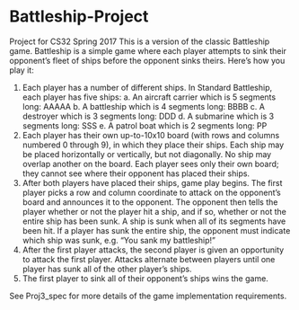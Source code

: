 # Battleship-Project
Project for CS32 Spring 2017
This is a version of the classic Battleship game.
Battleship is a simple game where each player attempts to sink their opponent’s fleet of
ships before the opponent sinks theirs.
Here’s how you play it:
1. Each player has a number of different ships. In Standard Battleship, each player
has five ships:
a. An aircraft carrier which is 5 segments long: AAAAA
b. A battleship which is 4 segments long: BBBB
c. A destroyer which is 3 segments long: DDD
d. A submarine which is 3 segments long: SSS
e. A patrol boat which is 2 segments long: PP
2. Each player has their own up-to-10x10 board (with rows and columns numbered 0
through 9), in which they place their ships. Each ship may be placed horizontally
or vertically, but not diagonally. No ship may overlap another on the board. Each
player sees only their own board; they cannot see where their opponent has placed
their ships.
3. After both players have placed their ships, game play begins. The first player
picks a row and column coordinate to attack on the opponent’s board and
announces it to the opponent. The opponent then tells the player whether or not
the player hit a ship, and if so, whether or not the entire ship has been sunk. A
ship is sunk when all of its segments have been hit. If a player has sunk the entire
ship, the opponent must indicate which ship was sunk, e.g. “You sank my
battleship!”
4. After the first player attacks, the second player is given an opportunity to attack
the first player. Attacks alternate between players until one player has sunk all of
the other player’s ships.
5. The first player to sink all of their opponent’s ships wins the game.

See Proj3_spec for more details of the game implementation requirements.
